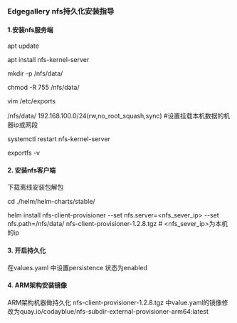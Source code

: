 ### **Edgegallery nfs持久化安装指导**


#### **1.安装nfs服务端**

apt update

apt install nfs-kernel-server

mkdir -p /nfs/data/

chmod -R 755 /nfs/data/

vim /etc/exports

/nfs/data/ 192.168.100.0/24(rw,no\_root\_squash,sync)
\#设置挂载本机数据的机器ip或网段

systemctl restart nfs-kernel-server

exportfs -v

#### 2.  **安装nfs客户端**

下载离线安装包解包

cd ./helm/helm-charts/stable/

helm install nfs-client-provisioner --set
nfs.server=&lt;nfs\_sever\_ip&gt; --set nfs.path=/nfs/data/
nfs-client-provisioner-1.2.8.tgz \# &lt;nfs\_sever\_ip&gt;为本机的ip

#### 3.  **开启持久化**
在values.yaml 中设置persistence 状态为enabled
  
#### 4. **ARM架构安装镜像**

ARM架构机器做持久化 nfs-client-provisioner-1.2.8.tgz 中value.yaml的镜像修改为quay.io/codayblue/nfs-subdir-external-provisioner-arm64:latest
